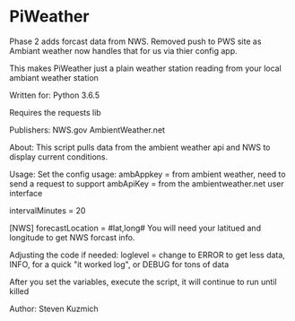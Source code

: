 # PiWeather
Phase 2 adds forcast data from NWS.
Removed push to PWS site as Ambiant weather now handles that for us via thier config app.

This makes PiWeather just a plain weather station reading from your local ambiant weather station

Written for:
Python 3.6.5

Requires the requests lib

Publishers:
NWS.gov
AmbientWeather.net

About:
This script pulls data from the ambient weather api and NWS to display current conditions.

Usage:
Set the config usage:
ambAppkey = from ambient weather, need to send a request to support
ambApiKey = from the ambientweather.net user interface

intervalMinutes = 20

[NWS]
forecastLocation = #lat,long# You will need your latitued and longitude to get NWS forcast info.

Adjusting the code if needed:
loglevel = change to ERROR to get less data, INFO, for a quick "it worked log", or DEBUG for tons of data

After you set the variables, execute the script, it will continue to run until killed

Author:
Steven Kuzmich


